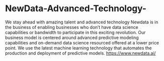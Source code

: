 # NewData-Advanced-Technology-
We stay ahead with amazing talent and advanced technology Newdata is in the business of enabling businesses who don’t have data science capabilities or bandwidth to participate in this exciting revolution. Our business model is centered around advanced predictive modeling capabilities and on-demand data science resourced offered at a lower price point.  We use the latest machine learning technology that automates the production and deployment of predictive models. https://www.newdata.ai/

